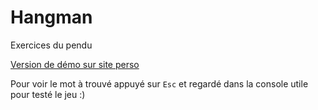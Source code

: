 # Hangman

Exercices du pendu

[Version de démo sur site perso](http://becode.gerardo-cella.net/Hangman/)

Pour voir le mot à trouvé appuyé sur `Esc` et regardé dans la console utile pour testé le jeu :)